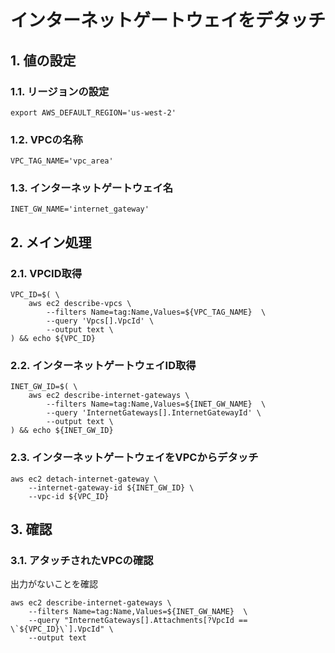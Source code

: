 <!-- omit in toc -->
# インターネットゲートウェイをデタッチ

## 1. 値の設定

### 1.1. リージョンの設定

    export AWS_DEFAULT_REGION='us-west-2'

### 1.2. VPCの名称

    VPC_TAG_NAME='vpc_area'

### 1.3. インターネットゲートウェイ名

    INET_GW_NAME='internet_gateway'

## 2. メイン処理

### 2.1. VPCID取得

    VPC_ID=$( \
        aws ec2 describe-vpcs \
            --filters Name=tag:Name,Values=${VPC_TAG_NAME}  \
            --query 'Vpcs[].VpcId' \
            --output text \
    ) && echo ${VPC_ID}

### 2.2. インターネットゲートウェイID取得

    INET_GW_ID=$( \
        aws ec2 describe-internet-gateways \
            --filters Name=tag:Name,Values=${INET_GW_NAME}  \
            --query 'InternetGateways[].InternetGatewayId' \
            --output text \
    ) && echo ${INET_GW_ID}

### 2.3. インターネットゲートウェイをVPCからデタッチ

    aws ec2 detach-internet-gateway \
        --internet-gateway-id ${INET_GW_ID} \
        --vpc-id ${VPC_ID}

## 3. 確認

### 3.1. アタッチされたVPCの確認

出力がないことを確認

    aws ec2 describe-internet-gateways \
        --filters Name=tag:Name,Values=${INET_GW_NAME}  \
        --query "InternetGateways[].Attachments[?VpcId == \`${VPC_ID}\`].VpcId" \
        --output text
